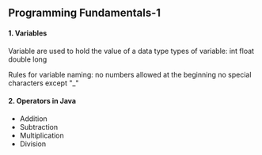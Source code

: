 ## Programming Fundamentals-1

#### 1. Variables
Variable are used to hold the value of a data type 
types of variable:
int
float 
double 
long 

Rules for variable naming:
no numbers allowed at the beginning 
no special characters except "_"
#### 2. Operators in Java

- Addition
- Subtraction 
- Multiplication 
- Division
